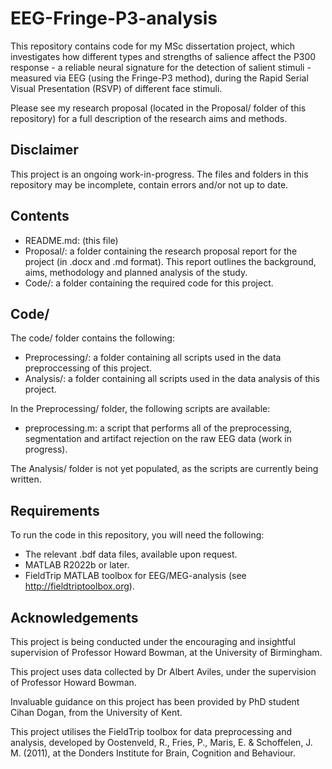 # EEG-Fringe-P3-analysis
This repository contains code for my MSc dissertation project, which investigates how different types and strengths of salience affect the P300 response - a reliable neural signature for the detection of salient stimuli - measured via EEG (using the Fringe-P3 method), during the Rapid Serial Visual Presentation (RSVP) of different face stimuli.

Please see my research proposal (located in the Proposal/ folder of this repository) for a full description of the research aims and methods.

## Disclaimer
This project is an ongoing work-in-progress. The files and folders in this repository may be incomplete, contain errors and/or not up to date.

## Contents
- README.md: (this file)
- Proposal/: a folder containing the research proposal report for the project (in .docx and .md format). This report outlines the background, aims, methodology and planned analysis of the study.
- Code/: a folder containing the required code for this project.

## Code/
The code/ folder contains the following:

- Preprocessing/: a folder containing all scripts used in the data preproccessing of this project.
- Analysis/: a folder containing all scripts used in the data analysis of this project.

In the Preprocessing/ folder, the following scripts are available:

- preprocessing.m: a script that performs all of the preprocessing, segmentation and artifact rejection on the raw EEG data (work in progress).

The Analysis/ folder is not yet populated, as the scripts are currently being written.

## Requirements
To run the code in this repository, you will need the following:
- The relevant .bdf data files, available upon request.
- MATLAB R2022b or later.
- FieldTrip MATLAB toolbox for EEG/MEG-analysis (see http://fieldtriptoolbox.org).

## Acknowledgements
This project is being conducted under the encouraging and insightful supervision of Professor Howard Bowman, at the University of Birmingham.

This project uses data collected by Dr Albert Aviles, under the supervision of Professor Howard Bowman.

Invaluable guidance on this project has been provided by PhD student Cihan Dogan, from the University of Kent.

This project utilises the FieldTrip toolbox for data preprocessing and analysis, developed by Oostenveld, R., Fries, P., Maris, E. & Schoffelen, J. M. (2011), at the Donders Institute for Brain, Cognition and Behaviour.
